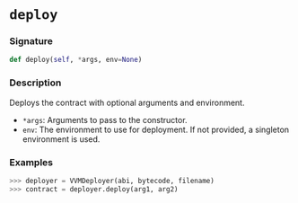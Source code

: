 # `deploy`

### Signature

```python
def deploy(self, *args, env=None)
```

### Description

Deploys the contract with optional arguments and environment.

- `*args`: Arguments to pass to the constructor.
- `env`: The environment to use for deployment. If not provided, a singleton environment is used.

### Examples

```python
>>> deployer = VVMDeployer(abi, bytecode, filename)
>>> contract = deployer.deploy(arg1, arg2)
```